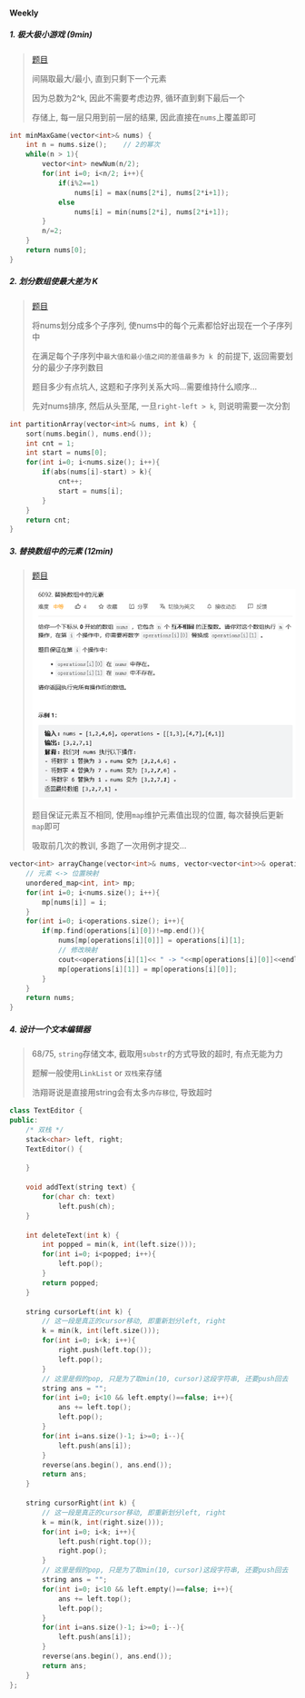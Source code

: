 #### Weekly

##### 1. 极大极小游戏 (9min)
> [题目](https://leetcode.cn/problems/min-max-game/)
> 
> 间隔取最大/最小, 直到只剩下一个元素
> 
> 因为总数为2^k, 因此不需要考虑边界, 循环直到剩下最后一个
> 
> 存储上, 每一层只用到前一层的结果, 因此直接在`nums`上覆盖即可

```CPP
int minMaxGame(vector<int>& nums) {
    int n = nums.size();    // 2的幂次
    while(n > 1){
        vector<int> newNum(n/2);
        for(int i=0; i<n/2; i++){
            if(i%2==1)
                nums[i] = max(nums[2*i], nums[2*i+1]);
            else
                nums[i] = min(nums[2*i], nums[2*i+1]);
        }
        n/=2;
    }
    return nums[0];
}
```


##### 2. 划分数组使最大差为 K
> [题目](https://leetcode.cn/problems/partition-array-such-that-maximum-difference-is-k/)
>
> 将nums划分成多个子序列, 使nums中的每个元素都恰好出现在一个子序列中
>
> 在满足每个子序列中`最大值和最小值之间的差值最多为 k `的前提下, 返回需要划分的最少子序列数目
> 
> 题目多少有点坑人, 这题和子序列关系大吗...需要维持什么顺序...
> 
> 先对nums排序, 然后从头至尾, 一旦`right-left > k`, 则说明需要一次分割

```CPP
int partitionArray(vector<int>& nums, int k) {
    sort(nums.begin(), nums.end());
    int cnt = 1;
    int start = nums[0];
    for(int i=0; i<nums.size(); i++){
        if(abs(nums[i]-start) > k){
            cnt++;
            start = nums[i];
        }
    }
    return cnt;
}
```

##### 3. 替换数组中的元素 (12min)

> [题目](https://leetcode.cn/problems/replace-elements-in-an-array/)
> 
> <img src="../appendix/LC6092.png">
> 
> 题目保证元素互不相同, 使用`map`维护元素值出现的位置, 每次替换后更新`map`即可
> 
> 吸取前几次的教训, 多跑了一次用例才提交...

```CPP
vector<int> arrayChange(vector<int>& nums, vector<vector<int>>& operations) {
    // 元素 <-> 位置映射
    unordered_map<int, int> mp;
    for(int i=0; i<nums.size(); i++){
        mp[nums[i]] = i;
    }
    for(int i=0; i<operations.size(); i++){
        if(mp.find(operations[i][0])!=mp.end()){
            nums[mp[operations[i][0]]] = operations[i][1];
            // 修改映射
            cout<<operations[i][1]<< " -> "<<mp[operations[i][0]]<<endl;
            mp[operations[i][1]] = mp[operations[i][0]];
        }
    }
    return nums;
}
```


##### 4. 设计一个文本编辑器

> 68/75, `string`存储文本, 截取用`substr`的方式导致的超时, 有点无能为力
> 
> 题解一般使用`LinkList` or `双栈`来存储
> 
> 浩翔哥说是直接用string会有太多`内存移位`, 导致超时

```CPP
class TextEditor {
public:
    /* 双栈 */
    stack<char> left, right;
    TextEditor() {

    }
    
    void addText(string text) {
        for(char ch: text)
            left.push(ch);
    }
    
    int deleteText(int k) {
        int popped = min(k, int(left.size()));
        for(int i=0; i<popped; i++){
            left.pop();
        }
        return popped;
    }
    
    string cursorLeft(int k) {
        // 这一段是真正的cursor移动, 即重新划分left, right
        k = min(k, int(left.size()));
        for(int i=0; i<k; i++){
            right.push(left.top());
            left.pop();
        }
        // 这里是假的pop, 只是为了取min(10, cursor)这段字符串, 还要push回去
        string ans = "";
        for(int i=0; i<10 && left.empty()==false; i++){
            ans += left.top();
            left.pop();
        }
        for(int i=ans.size()-1; i>=0; i--){
            left.push(ans[i]);
        }
        reverse(ans.begin(), ans.end());
        return ans;
    }
    
    string cursorRight(int k) {
        // 这一段是真正的cursor移动, 即重新划分left, right
        k = min(k, int(right.size()));
        for(int i=0; i<k; i++){
            left.push(right.top());
            right.pop();
        }
        // 这里是假的pop, 只是为了取min(10, cursor)这段字符串, 还要push回去
        string ans = "";
        for(int i=0; i<10 && left.empty()==false; i++){
            ans += left.top();
            left.pop();
        }
        for(int i=ans.size()-1; i>=0; i--){
            left.push(ans[i]);
        }
        reverse(ans.begin(), ans.end());
        return ans;
    }
};
```
